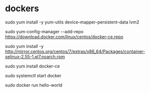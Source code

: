 # dockers

sudo yum install -y yum-utils device-mapper-persistent-data lvm2
  
sudo yum-config-manager --add-repo https://download.docker.com/linux/centos/docker-ce.repo
    
sudo yum install -y http://mirror.centos.org/centos/7/extras/x86_64/Packages/container-selinux-2.55-1.el7.noarch.rpm

sudo yum install docker-ce

sudo systemctl start docker

sudo docker run hello-world

